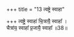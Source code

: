 +++
title = "13 त्वष्ट्रे स्वाहा"

+++
त्वष्ट्रे॒ स्वाहा॑ चि॒त्रायै॒ स्वाहा᳚ ।  
चैत्रा॑य॒ स्वाहा᳚ प्र॒जायै॒ स्वाहा᳚ ॥38॥